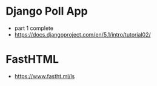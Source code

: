 # Django Poll App
- part 1 complete
- https://docs.djangoproject.com/en/5.1/intro/tutorial02/

# FastHTML
- https://www.fastht.ml/ls

